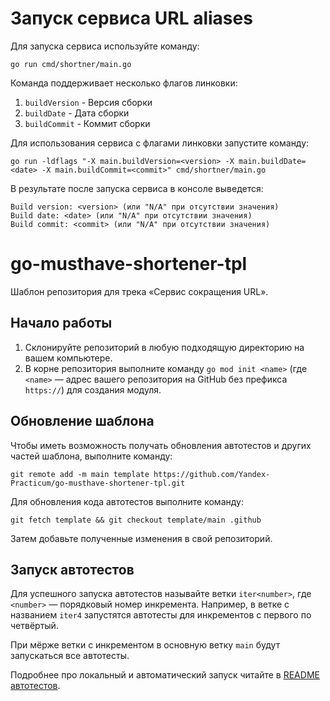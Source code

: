 # Запуск сервиса URL aliases

Для запуска сервиса используйте команду:

```
go run cmd/shortner/main.go
```
Команда поддерживает несколько флагов линковки:
1. `buildVersion` - Версия сборки
2. `buildDate` - Дата сборки
3. `buildCommit` - Коммит сборки

Для использования сервиса с флагами линковки запустите команду:

```
go run -ldflags "-X main.buildVersion=<version> -X main.buildDate=<date> -X main.buildCommit=<commit>" cmd/shortner/main.go
```

В результате после запуска сервиса в консоле выведется:

```
Build version: <version> (или "N/A" при отсутствии значения)
Build date: <date> (или "N/A" при отсутствии значения)
Build commit: <commit> (или "N/A" при отсутствии значения) 
```

# go-musthave-shortener-tpl

Шаблон репозитория для трека «Сервис сокращения URL».

## Начало работы

1. Склонируйте репозиторий в любую подходящую директорию на вашем компьютере.
2. В корне репозитория выполните команду `go mod init <name>` (где `<name>` — адрес вашего репозитория на GitHub без префикса `https://`) для создания модуля.

## Обновление шаблона

Чтобы иметь возможность получать обновления автотестов и других частей шаблона, выполните команду:

```
git remote add -m main template https://github.com/Yandex-Practicum/go-musthave-shortener-tpl.git
```

Для обновления кода автотестов выполните команду:

```
git fetch template && git checkout template/main .github
```

Затем добавьте полученные изменения в свой репозиторий.

## Запуск автотестов

Для успешного запуска автотестов называйте ветки `iter<number>`, где `<number>` — порядковый номер инкремента. Например, в ветке с названием `iter4` запустятся автотесты для инкрементов с первого по четвёртый.

При мёрже ветки с инкрементом в основную ветку `main` будут запускаться все автотесты.

Подробнее про локальный и автоматический запуск читайте в [README автотестов](https://github.com/Yandex-Practicum/go-autotests).

